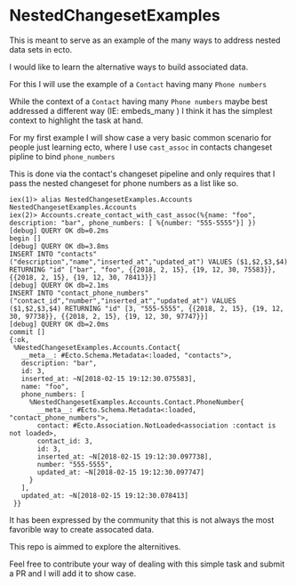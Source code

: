 # NestedChangesetExamples

This is meant to serve as an example of the many ways to address nested data sets in ecto.

I would like to learn the alternative ways to build associated data.

For this I will use the example of a `Contact` having many `Phone numbers`

While the context of a `Contact` having many `Phone numbers` maybe best addressed a different way
(IE: embeds_many ) I think it has the simplest context to highlight the task at hand.

For my first example I will show case a very basic common scenario for people just learning ecto, where I use `cast_assoc` in contacts changeset pipline to bind `phone_numbers`

This is done via the contact's changeset pipeline and only requires that I pass the nested changeset for phone numbers as a list like so.


```
iex(1)> alias NestedChangesetExamples.Accounts
NestedChangesetExamples.Accounts
iex(2)> Accounts.create_contact_with_cast_assoc(%{name: "foo", description: "bar", phone_numbers: [ %{number: "555-5555"}] })
[debug] QUERY OK db=0.2ms
begin []
[debug] QUERY OK db=3.8ms
INSERT INTO "contacts" ("description","name","inserted_at","updated_at") VALUES ($1,$2,$3,$4) RETURNING "id" ["bar", "foo", {{2018, 2, 15}, {19, 12, 30, 75583}}, {{2018, 2, 15}, {19, 12, 30, 78413}}]
[debug] QUERY OK db=2.1ms
INSERT INTO "contact_phone_numbers" ("contact_id","number","inserted_at","updated_at") VALUES ($1,$2,$3,$4) RETURNING "id" [3, "555-5555", {{2018, 2, 15}, {19, 12, 30, 97738}}, {{2018, 2, 15}, {19, 12, 30, 97747}}]
[debug] QUERY OK db=2.0ms
commit []
{:ok,
 %NestedChangesetExamples.Accounts.Contact{
   __meta__: #Ecto.Schema.Metadata<:loaded, "contacts">,
   description: "bar",
   id: 3,
   inserted_at: ~N[2018-02-15 19:12:30.075583],
   name: "foo",
   phone_numbers: [
     %NestedChangesetExamples.Accounts.Contact.PhoneNumber{
       __meta__: #Ecto.Schema.Metadata<:loaded, "contact_phone_numbers">,
       contact: #Ecto.Association.NotLoaded<association :contact is not loaded>,
       contact_id: 3,
       id: 3,
       inserted_at: ~N[2018-02-15 19:12:30.097738],
       number: "555-5555",
       updated_at: ~N[2018-02-15 19:12:30.097747]
     }
   ],
   updated_at: ~N[2018-02-15 19:12:30.078413]
 }}
```

It has been expressed by the community that this is not always the most favorible way to create assocated data.

This repo is aimmed to explore the alternitives.

Feel free to contribute your way of dealing with this simple task and submit a PR and I will add it to show case.
